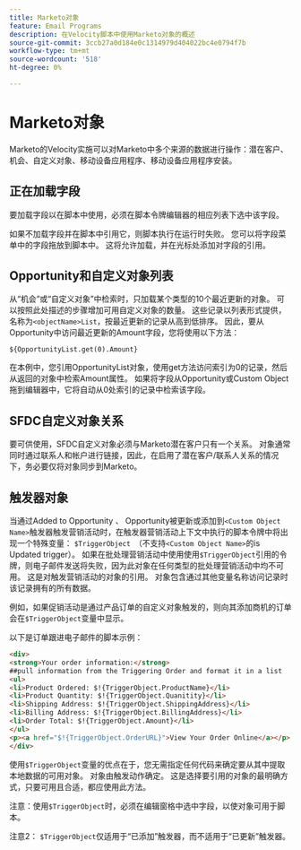 ```yaml
---
title: Marketo对象
feature: Email Programs
description: 在Velocity脚本中使用Marketo对象的概述
source-git-commit: 3ccb27a0d184e0c1314979d404022bc4e0794f7b
workflow-type: tm+mt
source-wordcount: '518'
ht-degree: 0%

---
```


# Marketo对象

Marketo的Velocity实施可以对Marketo中多个来源的数据进行操作：潜在客户、机会、自定义对象、移动设备应用程序、移动设备应用程序安装。

## 正在加载字段

要加载字段以在脚本中使用，必须在脚本令牌编辑器的相应列表下选中该字段。

如果不加载字段并在脚本中引用它，则脚本执行在运行时失败。 您可以将字段菜单中的字段拖放到脚本中。 这将允许加载，并在光标处添加对字段的引用。

## Opportunity和自定义对象列表

从“机会”或“自定义对象”中检索时，只加载某个类型的10个最近更新的对象。 可以按照此处描述的步骤增加可用自定义对象的数量。 这些记录以列表形式提供，名称为`<objectName>List`，按最近更新的记录从高到低排序。 因此，要从Opportunity中访问最近更新的Amount字段，您将使用以下方法：

`${OpportunityList.get(0).Amount}`

在本例中，您引用OpportunityList对象，使用get方法访问索引为0的记录，然后从返回的对象中检索Amount属性。 如果将字段从Opportunity或Custom Object拖到编辑器中，它将自动从0处索引的记录中检索该字段。

## SFDC自定义对象关系

要可供使用，SFDC自定义对象必须与Marketo潜在客户只有一个关系。 对象通常同时通过联系人和帐户进行链接，因此，在启用了潜在客户/联系人关系的情况下，务必要仅将对象同步到Marketo。

## 触发器对象

当通过Added to Opportunity 、 Opportunity被更新或添加到`<Custom Object Name>`触发器触发营销活动时，在触发器营销活动上下文中执行的脚本令牌中将出现一个特殊变量： `$TriggerObject `（不支持`<Custom Object Name>`的is Updated trigger）。  如果在批处理营销活动中使用使用`$TriggerObject`引用的令牌，则电子邮件发送将失败，因为此对象在任何类型的批处理营销活动中均不可用。  这是对触发营销活动的对象的引用。 对象包含通过其他变量名称访问记录时该记录拥有的所有数据。

例如，如果促销活动是通过产品订单的自定义对象触发的，则向其添加商机的订单会在`$TriggerObject`变量中显示。

以下是订单跟进电子邮件的脚本示例：

```html
<div>
<strong>Your order information:</strong>
##pull information from the Triggering Order and format it in a list
<ul>
<li>Product Ordered: $!{TriggerObject.ProductName}</li>
<li>Product Quantity: $!{TriggerObject.Quanitity}</li>
<li>Shipping Address: $!{TriggerObject.ShippingAddress}</li>
<li>Billing Address: $!{TriggerObject.BillingAddress}</li>
<li>Order Total: $!{TriggerObject.Amount}</li>
</ul>
<p><a href="$!{TriggerObject.OrderURL}">View Your Order Online</a></p>
</div>
```

使用`$TriggerObject`变量的优点在于，您无需指定任何代码来确定要从其中提取本地数据的可用对象。  对象由触发动作确定。 这是选择要引用的对象的最明确方式，只要可用且合适，都应使用此方法。

注意：使用`$TriggerObject`时，必须在编辑窗格中选中字段，以使对象可用于脚本。

注意2： `$TriggerObject`仅适用于“已添加”触发器，而不适用于“已更新”触发器。
